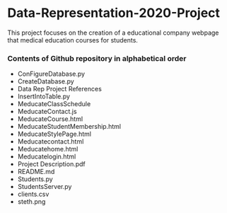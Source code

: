 # Data-Representation-2020-Project

This project focuses on the creation of a educational company webpage that medical education courses for students.

### Contents of Github repository in alphabetical order
* ConFigureDatabase.py
* CreateDatabase.py
* Data Rep Project References 
* InsertIntoTable.py
* MeducateClassSchedule
* MeducateContact.js
* MeducateCourse.html
* MeducateStudentMembership.html
* MeducateStylePage.html
* Meducatecontact.html
* Meducatehome.html
* Meducatelogin.html
* Project Description.pdf
* README.md
* Students.py
* StudentsServer.py
* clients.csv
* steth.png

